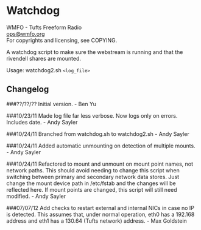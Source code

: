 Watchdog
========
WMFO - Tufts Freeform Radio  
ops@wmfo.org  
For copyrights and licensing, see COPYING.

A watchdog script to make sure the webstream is running and that the
rivendell shares are mounted.

Usage: watchdog2.sh `<log_file>`

Changelog
---------
###??/??/??
Initial version. - Ben Yu

###10/23/11
Made log file far less verbose. Now logs only on errors. 
Includes date. - Andy Sayler

###10/24/11
Branched from watchdog.sh to watchdog2.sh - Andy Sayler

###10/24/11
Added automatic unmounting on detection of multiple mounts. - Andy Sayler

###10/24/11
Refactored to mount and unmount on mount point names,
not network paths. This should avoid needing to change
this script when switching between primary and secondary
network data stores. Just change the mount device
path in /etc/fstab and the changes will be reflected here.
If mount points are changed, this script will still need
modified. - Andy Sayler

###07/07/12
Add checks to restart external and internal NICs in case no IP
is detected. This assumes that, under normal operation, 
eth0 has a 192.168 address and eth1 has a 130.64 (Tufts network)
address. - Max Goldstein
